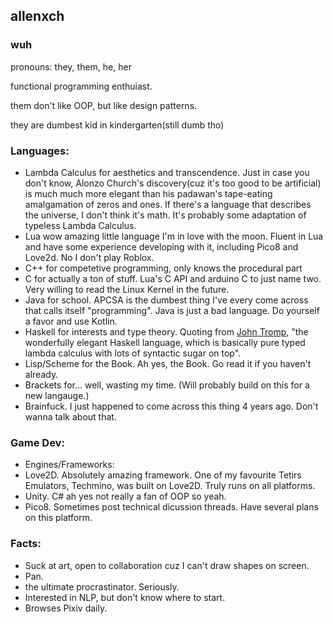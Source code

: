 ## allenxch
### wuh
pronouns: they, them, he, her

functional programming enthuiast.

them don't like OOP, but like design patterns.

they are dumbest kid in kindergarten(still dumb tho)

### Languages:
- Lambda Calculus for aesthetics and transcendence. Just in case you don't know, Alonzo Church's discovery(cuz it's too good to be artificial) is much much more elegant than his padawan's tape-eating amalgamation of zeros and ones. If there's a language that describes the universe, I don't think it's math. It's probably some adaptation of typeless Lambda Calculus. 
- Lua wow amazing little language I'm in love with the moon. Fluent in Lua and have some experience developing with it, including Pico8 and Love2d. No I don't play Roblox.
- C++ for competetive programming, only knows the procedural part
- C for actually a ton of stuff. Lua's C API and arduino C to just name two. Very willing to read the Linux Kernel in the future.
- Java for school. APCSA is the dumbest thing I've every come across that calls itself "programming". Java is just a bad language. Do yourself a favor and use Kotlin.
- Haskell for interests and type theory. Quoting from [John Tromp](http://tromp.github.io/cl/cl.html), "the wonderfully elegant Haskell language, which is basically pure typed lambda calculus with lots of syntactic sugar on top".
- Lisp/Scheme for the Book. Ah yes, the Book. Go read it if you haven't already.
- Brackets for... well, wasting my time. (Will probably build on this for a new langauge.)
- Brainfuck. I just happened to come across this thing 4 years ago. Don't wanna talk about that.

### Game Dev:
- Engines/Frameworks:
- Love2D. Absolutely amazing framework. One of my favourite Tetirs Emulators, Techmino, was built on Love2D. Truly runs on all platforms.
- Unity. C# ah yes not really a fan of OOP so yeah.
- Pico8. Sometimes post technical dicussion threads. Have several plans on this platform.

### Facts:
- Suck at art, open to collaboration cuz I can't draw shapes on screen.
- Pan.
- the ultimate procrastinator. Seriously.
- Interested in NLP, but don't know where to start.
- Browses Pixiv daily.
